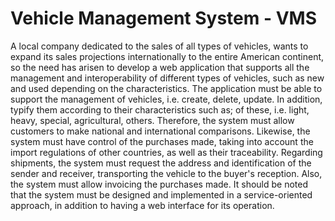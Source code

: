 # Vehicle Management System - VMS
A local company dedicated to the sales of all types of vehicles, wants to expand its sales projections internationally to the entire American continent, so the need has arisen to develop a web application that supports all the management and interoperability of different types of vehicles, such as new and used depending on the characteristics. The application must be able to support the management of vehicles, i.e. create, delete, update. In addition, typify them according to their characteristics such as; of these, i.e. light, heavy, special, agricultural, others. Therefore, the system must allow customers to make national and international comparisons. Likewise, the system must have control of the purchases made, taking into account the import regulations of other countries, as well as their traceability. Regarding shipments, the system must request the address and identification of the sender and receiver, transporting the vehicle to the buyer's reception. Also, the system must allow invoicing the purchases made. It should be noted that the system must be designed and implemented in a service-oriented approach, in addition to having a web interface for its operation.


